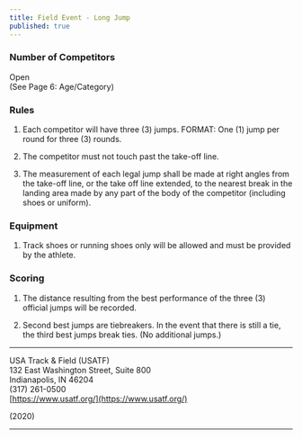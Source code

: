 ```yaml
---
title: Field Event - Long Jump
published: true
---
```

### **Number of Competitors**

Open  
(See Page 6: Age/Category)

### **Rules**

1.  Each competitor will have three (3) jumps. FORMAT: One (1) jump per round for three (3) rounds.
    
2.  The competitor must not touch past the take-off line.
    
3.  The measurement of each legal jump shall be made at right angles from the take-off line, or the take off line extended, to the nearest break in the landing area made by any part of the body of the competitor (including shoes or uniform).
    

### **Equipment**

1.  Track shoes or running shoes only will be allowed and must be provided by the athlete.
    

### **Scoring**

1.  The distance resulting from the best performance of the three (3) official jumps will be recorded.
    
2.  Second best jumps are tiebreakers. In the event that there is still a tie, the third best jumps break ties. (No additional jumps.)
    

* * *

USA Track & Field (USATF)  
132 East Washington Street, Suite 800  
Indianapolis, IN 46204  
(317) 261-0500  
[https://www.usatf.org/](https://www.usatf.org/)

(2020)

* * *